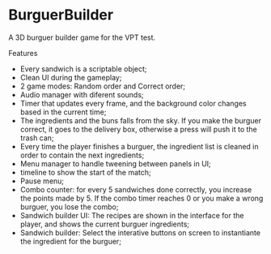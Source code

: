 # BurguerBuilder
A 3D burguer builder game for the VPT test.

Features

- Every sandwich is a scriptable object;
- Clean UI during the gameplay;
- 2 game modes: Random order and Correct order;
- Audio manager with diferent sounds;
- Timer that updates every frame, and the background color changes based in the current time;
- The ingredients and the buns falls from the sky. If you make the burguer correct, it goes to the delivery box, otherwise a press will push it to the trash can;
- Every time the player finishes a burguer, the ingredient list is cleaned in order to contain the next ingredients;
- Menu manager to handle tweening between panels in UI;
- timeline to show the start of the match;
- Pause menu;
- Combo counter: for every 5 sandwiches done correctly, you increase the points made by 5. If the combo timer reaches 0 or you make a wrong burguer, you lose the combo;
- Sandwich builder UI: The recipes are shown in the interface for the player, and shows the current burguer ingredients;
- Sandwich builder: Select the interative buttons on screen to instantiante the ingredient for the burguer;
